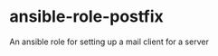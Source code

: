 ansible-role-postfix
====================

An ansible role for setting up a mail client for a server
